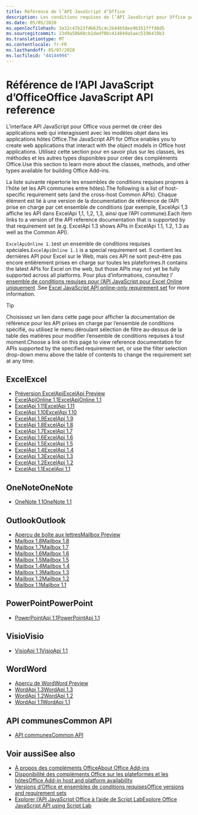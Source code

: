 ```yaml
---
title: Référence de l’API JavaScript d’Office
description: Les conditions requises de l’API JavaScript pour Office par hôte.
ms.date: 05/05/2020
ms.openlocfilehash: 3a32c47b23fd6635c4c2b44b58ee9b351fffd8d5
ms.sourcegitcommit: 23d9a58660cb1dedf0bc414849a5aec519b419b3
ms.translationtype: MT
ms.contentlocale: fr-FR
ms.lasthandoff: 05/07/2020
ms.locfileid: "44144994"
---
```

# <a name="office-javascript-api-reference"></a><span data-ttu-id="a79cb-103">Référence de l’API JavaScript d’Office</span><span class="sxs-lookup"><span data-stu-id="a79cb-103">Office JavaScript API reference</span></span>

<span data-ttu-id="a79cb-104">L’interface API JavaScript pour Office vous permet de créer des applications web qui interagissent avec les modèles objet dans les applications hôtes Office.</span><span class="sxs-lookup"><span data-stu-id="a79cb-104">The JavaScript API for Office enables you to create web applications that interact with the object models in Office host applications.</span></span> <span data-ttu-id="a79cb-105">Utilisez cette section pour en savoir plus sur les classes, les méthodes et les autres types disponibles pour créer des compléments Office.</span><span class="sxs-lookup"><span data-stu-id="a79cb-105">Use this section to learn more about the classes, methods, and other types available for building Office Add-ins.</span></span>

<span data-ttu-id="a79cb-106">La liste suivante répertorie les ensembles de conditions requises propres à l’hôte (et les API communes entre hôtes).</span><span class="sxs-lookup"><span data-stu-id="a79cb-106">The following is a list of host-specific requirement sets (and the cross-host Common APIs).</span></span> <span data-ttu-id="a79cb-107">Chaque élément est lié à une version de la documentation de référence de l’API prise en charge par cet ensemble de conditions (par exemple, ExcelApi 1,3 affiche les API dans ExcelApi 1,1, 1,2, 1,3, ainsi que l’API commune).</span><span class="sxs-lookup"><span data-stu-id="a79cb-107">Each item links to a version of the API reference documentation that is supported by that requirement set (e.g. ExcelApi 1.3 shows APIs in ExcelApi 1.1, 1.2, 1.3 as well as the Common API).</span></span>

<span data-ttu-id="a79cb-108">`ExcelApiOnline 1.1`est un ensemble de conditions requises spéciales.</span><span class="sxs-lookup"><span data-stu-id="a79cb-108">`ExcelApiOnline 1.1` is a special requirement set.</span></span> <span data-ttu-id="a79cb-109">Il contient les dernières API pour Excel sur le Web, mais ces API ne sont peut-être pas encore entièrement prises en charge sur toutes les plateformes.</span><span class="sxs-lookup"><span data-stu-id="a79cb-109">It contains the latest APIs for Excel on the web, but those APIs may not yet be fully supported across all platforms.</span></span> <span data-ttu-id="a79cb-110">Pour plus d’informations, consultez l' [ensemble de conditions requises pour l’API JavaScript pour Excel Online uniquement](/office/dev/add-ins/reference/requirement-sets/excel-api-online-requirement-set) .</span><span class="sxs-lookup"><span data-stu-id="a79cb-110">See [Excel JavaScript API online-only requirement set](/office/dev/add-ins/reference/requirement-sets/excel-api-online-requirement-set) for more information.</span></span>

> [!TIP]
> <span data-ttu-id="a79cb-111">Choisissez un lien dans cette page pour afficher la documentation de référence pour les API prises en charge par l’ensemble de conditions spécifié, ou utilisez le menu déroulant sélection de filtre au-dessus de la table des matières pour modifier l’ensemble de conditions requises à tout moment.</span><span class="sxs-lookup"><span data-stu-id="a79cb-111">Choose a link on this page to view reference documentation for APIs supported by the specified requirement set, or use the filter selection drop-down menu above the table of contents to change the requirement set at any time.</span></span>

## <a name="excel"></a><span data-ttu-id="a79cb-112">Excel</span><span class="sxs-lookup"><span data-stu-id="a79cb-112">Excel</span></span>

- [<span data-ttu-id="a79cb-113">Préversion ExcelApi</span><span class="sxs-lookup"><span data-stu-id="a79cb-113">ExcelApi Preview</span></span>](/javascript/api/excel?view=excel-js-preview)
- [<span data-ttu-id="a79cb-114">ExcelApiOnline 1,1</span><span class="sxs-lookup"><span data-stu-id="a79cb-114">ExcelApiOnline 1.1</span></span>](/javascript/api/excel?view=excel-js-online)
- [<span data-ttu-id="a79cb-115">ExcelApi 1,11</span><span class="sxs-lookup"><span data-stu-id="a79cb-115">ExcelApi 1.11</span></span>](/javascript/api/excel?view=excel-js-1.11)
- [<span data-ttu-id="a79cb-116">ExcelApi 1.10</span><span class="sxs-lookup"><span data-stu-id="a79cb-116">ExcelApi 1.10</span></span>](/javascript/api/excel?view=excel-js-1.10)
- [<span data-ttu-id="a79cb-117">ExcelApi 1.9</span><span class="sxs-lookup"><span data-stu-id="a79cb-117">ExcelApi 1.9</span></span>](/javascript/api/excel?view=excel-js-1.9)
- [<span data-ttu-id="a79cb-118">ExcelApi 1.8</span><span class="sxs-lookup"><span data-stu-id="a79cb-118">ExcelApi 1.8</span></span>](/javascript/api/excel?view=excel-js-1.8)
- [<span data-ttu-id="a79cb-119">ExcelApi 1.7</span><span class="sxs-lookup"><span data-stu-id="a79cb-119">ExcelApi 1.7</span></span>](/javascript/api/excel?view=excel-js-1.7)
- [<span data-ttu-id="a79cb-120">ExcelApi 1.6</span><span class="sxs-lookup"><span data-stu-id="a79cb-120">ExcelApi 1.6</span></span>](/javascript/api/excel?view=excel-js-1.6)
- [<span data-ttu-id="a79cb-121">ExcelApi 1.5</span><span class="sxs-lookup"><span data-stu-id="a79cb-121">ExcelApi 1.5</span></span>](/javascript/api/excel?view=excel-js-1.5)
- [<span data-ttu-id="a79cb-122">ExcelApi 1.4</span><span class="sxs-lookup"><span data-stu-id="a79cb-122">ExcelApi 1.4</span></span>](/javascript/api/excel?view=excel-js-1.4)
- [<span data-ttu-id="a79cb-123">ExcelApi 1.3</span><span class="sxs-lookup"><span data-stu-id="a79cb-123">ExcelApi 1.3</span></span>](/javascript/api/excel?view=excel-js-1.3)
- [<span data-ttu-id="a79cb-124">ExcelApi 1.2</span><span class="sxs-lookup"><span data-stu-id="a79cb-124">ExcelApi 1.2</span></span>](/javascript/api/excel?view=excel-js-1.2)
- [<span data-ttu-id="a79cb-125">ExcelApi 1.1</span><span class="sxs-lookup"><span data-stu-id="a79cb-125">ExcelApi 1.1</span></span>](/javascript/api/excel?view=excel-js-1.1)

## <a name="onenote"></a><span data-ttu-id="a79cb-126">OneNote</span><span class="sxs-lookup"><span data-stu-id="a79cb-126">OneNote</span></span>

- [<span data-ttu-id="a79cb-127">OneNote 1,1</span><span class="sxs-lookup"><span data-stu-id="a79cb-127">OneNote 1.1</span></span>](/javascript/api/onenote?view=onenote-js-1.1)

## <a name="outlook"></a><span data-ttu-id="a79cb-128">Outlook</span><span class="sxs-lookup"><span data-stu-id="a79cb-128">Outlook</span></span>

- [<span data-ttu-id="a79cb-129">Aperçu de boîte aux lettres</span><span class="sxs-lookup"><span data-stu-id="a79cb-129">Mailbox Preview</span></span>](/javascript/api/outlook?view=outlook-js-preview)
- [<span data-ttu-id="a79cb-130">Mailbox 1.8</span><span class="sxs-lookup"><span data-stu-id="a79cb-130">Mailbox 1.8</span></span>](/javascript/api/outlook?view=outlook-js-1.8)
- [<span data-ttu-id="a79cb-131">Mailbox 1.7</span><span class="sxs-lookup"><span data-stu-id="a79cb-131">Mailbox 1.7</span></span>](/javascript/api/outlook?view=outlook-js-1.7)
- [<span data-ttu-id="a79cb-132">Mailbox 1.6</span><span class="sxs-lookup"><span data-stu-id="a79cb-132">Mailbox 1.6</span></span>](/javascript/api/outlook?view=outlook-js-1.6)
- [<span data-ttu-id="a79cb-133">Mailbox 1.5</span><span class="sxs-lookup"><span data-stu-id="a79cb-133">Mailbox 1.5</span></span>](/javascript/api/outlook?view=outlook-js-1.5)
- [<span data-ttu-id="a79cb-134">Mailbox 1.4</span><span class="sxs-lookup"><span data-stu-id="a79cb-134">Mailbox 1.4</span></span>](/javascript/api/outlook?view=outlook-js-1.4)
- [<span data-ttu-id="a79cb-135">Mailbox 1.3</span><span class="sxs-lookup"><span data-stu-id="a79cb-135">Mailbox 1.3</span></span>](/javascript/api/outlook?view=outlook-js-1.3)
- [<span data-ttu-id="a79cb-136">Mailbox 1.2</span><span class="sxs-lookup"><span data-stu-id="a79cb-136">Mailbox 1.2</span></span>](/javascript/api/outlook?view=outlook-js-1.2)
- [<span data-ttu-id="a79cb-137">Mailbox 1.1</span><span class="sxs-lookup"><span data-stu-id="a79cb-137">Mailbox 1.1</span></span>](/javascript/api/outlook?view=outlook-js-1.1)

## <a name="powerpoint"></a><span data-ttu-id="a79cb-138">PowerPoint</span><span class="sxs-lookup"><span data-stu-id="a79cb-138">PowerPoint</span></span>

- [<span data-ttu-id="a79cb-139">PowerPointApi 1.1</span><span class="sxs-lookup"><span data-stu-id="a79cb-139">PowerPointApi 1.1</span></span>](/javascript/api/powerpoint?view=powerpoint-js-1.1)

## <a name="visio"></a><span data-ttu-id="a79cb-140">Visio</span><span class="sxs-lookup"><span data-stu-id="a79cb-140">Visio</span></span>

- [<span data-ttu-id="a79cb-141">VisioApi 1,1</span><span class="sxs-lookup"><span data-stu-id="a79cb-141">VisioApi 1.1</span></span>](/javascript/api/visio?view=visio-js-1.1)

## <a name="word"></a><span data-ttu-id="a79cb-142">Word</span><span class="sxs-lookup"><span data-stu-id="a79cb-142">Word</span></span>

- [<span data-ttu-id="a79cb-143">Aperçu de Word</span><span class="sxs-lookup"><span data-stu-id="a79cb-143">Word Preview</span></span>](/javascript/api/word?view=word-js-preview)
- [<span data-ttu-id="a79cb-144">WordApi 1.3</span><span class="sxs-lookup"><span data-stu-id="a79cb-144">WordApi 1.3</span></span>](/javascript/api/word?view=word-js-1.3)
- [<span data-ttu-id="a79cb-145">WordApi 1.2</span><span class="sxs-lookup"><span data-stu-id="a79cb-145">WordApi 1.2</span></span>](/javascript/api/word?view=word-js-1.2)
- [<span data-ttu-id="a79cb-146">WordApi 1.1</span><span class="sxs-lookup"><span data-stu-id="a79cb-146">WordApi 1.1</span></span>](/javascript/api/word?view=word-js-1.1)

## <a name="common-api"></a><span data-ttu-id="a79cb-147">API communes</span><span class="sxs-lookup"><span data-stu-id="a79cb-147">Common API</span></span>

- [<span data-ttu-id="a79cb-148">API communes</span><span class="sxs-lookup"><span data-stu-id="a79cb-148">Common API</span></span>](/javascript/api/office?view=common-js)

## <a name="see-also"></a><span data-ttu-id="a79cb-149">Voir aussi</span><span class="sxs-lookup"><span data-stu-id="a79cb-149">See also</span></span>

- [<span data-ttu-id="a79cb-150">À propos des compléments Office</span><span class="sxs-lookup"><span data-stu-id="a79cb-150">About Office Add-ins</span></span>](/office/dev/add-ins/overview)
- [<span data-ttu-id="a79cb-151">Disponibilité des compléments Office sur les plateformes et les hôtes</span><span class="sxs-lookup"><span data-stu-id="a79cb-151">Office Add-in host and platform availability</span></span>](/office/dev/add-ins/overview/office-add-in-availability)
- [<span data-ttu-id="a79cb-152">Versions d’Office et ensembles de conditions requises</span><span class="sxs-lookup"><span data-stu-id="a79cb-152">Office versions and requirement sets</span></span>](/office/dev/add-ins/develop/office-versions-and-requirement-sets)
- [<span data-ttu-id="a79cb-153">Explorer l’API JavaScript Office à l’aide de Script Lab</span><span class="sxs-lookup"><span data-stu-id="a79cb-153">Explore Office JavaScript API using Script Lab</span></span>](/office/dev/add-ins/overview/explore-with-script-lab)
